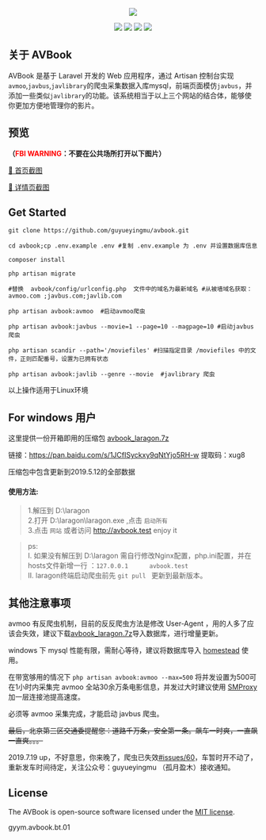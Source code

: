 <p align="center"><img src="https://github.com/guyueyingmu/avbook/blob/master/public/avbook/logo.png?raw=true"></p>

<p align="center">

<img src="https://travis-ci.org/laravel/framework.svg"> 
<img src="https://img.shields.io/packagist/php-v/symfony/symfony.svg"> 
<img src="https://img.shields.io/badge/mysql-%3E%3D5.7-brightgreen.svg"> 
<img src="https://img.shields.io/apm/l/vim-mode.svg">

</p>

## 关于 AVBook

AVBook 是基于 Laravel 开发的 Web 应用程序，通过 Artisan 控制台实现`avmoo`,``javbus``,`javlibrary`的爬虫采集数据入库mysql，前端页面模仿``javbus``，并添加一些类似`javlibrary`的功能。该系统相当于以上三个网站的结合体，能够使你更加方便地管理你的影片。

## 预览

**（<font color=red>FBI WARNING</font>：不要在公共场所打开以下图片）**

<a  target="_blank"   href ="https://raw.githubusercontent.com/guyueyingmu/avbook/master/public/avbook/scrshot_index.png" >🔞 首页截图</a>

<a  target="_blank"   href ="https://raw.githubusercontent.com/guyueyingmu/avbook/master/public/avbook/scrshot_movie.png" >🔞 详情页截图</a>


## Get Started

    git clone https://github.com/guyueyingmu/avbook.git

    cd avbook;cp .env.example .env #复制 .env.example 为 .env 并设置数据库信息

    composer install

    php artisan migrate

    #替换  avbook/config/urlconfig.php  文件中的域名为最新域名 #从被墙域名获取：avmoo.com ;javbus.com;javlib.com

    php artisan avbook:avmoo  #启动avmoo爬虫

    php artisan avbook:javbus --movie=1 --page=10 --magpage=10 #启动javbus爬虫

    php artisan scandir --path='/moviefiles' #扫描指定目录 /moviefiles 中的文件，正则匹配番号，设置为已拥有状态

    php artisan avbook:javlib --genre --movie  #javlibrary 爬虫

以上操作适用于Linux环境

## For windows 用户

这里提供一份开箱即用的压缩包 [avbook_laragon.7z](https://pan.baidu.com/s/1JCfISyckxy9qNtYjo5RH-w)

链接：<https://pan.baidu.com/s/1JCfISyckxy9qNtYjo5RH-w> 
提取码：xug8 

压缩包中包含更新到2019.5.12的全部数据


#### 使用方法:

   >1.解压到 D:\laragon <br>
    2.打开 D:\laragon\laragon.exe ,点击 `启动所有`<br>
    3.点击 `网站` 或者访问 <http://avbook.test>  enjoy it
    
   >ps:<br>
     Ⅰ. 如果没有解压到 D:\laragon 需自行修改Nginx配置，php.ini配置，并在hosts文件新增一行 ：`127.0.0.1      avbook.test` <br>
     Ⅱ. laragon终端启动爬虫前先 `git pull ` 更新到最新版本。

## 其他注意事项

avmoo 有反爬虫机制，目前的反反爬虫方法是修改 User-Agent ，用的人多了应该会失效，建议下载[avbook_laragon.7z](https://pan.baidu.com/s/1JCfISyckxy9qNtYjo5RH-w)导入数据库，进行增量更新。

windows 下 mysql 性能有限，需耐心等待，建议将数据库导入 [homestead](https://github.com/laravel/homestead) 使用。

在带宽够用的情况下 `php artisan avbook:avmoo --max=500` 将并发设置为500可在1小时内采集完 avmoo 全站30余万条电影信息，并发过大时建议使用 [SMProxy](https://github.com/louislivi/smproxy) 加一层连接池提高速度。

必须等 avmoo 采集完成，才能启动 javbus 爬虫。

~~最后，北京第三区交通委提醒您：道路千万条，安全第一条。飙车一时爽，一直飙一直爽。。。~~

2019.7.19 up，不好意思，你来晚了，爬虫已失效[#issues/60](https://github.com/guyueyingmu/avbook/issues/60)，车暂时开不动了，重新发车时间待定，关注公众号：guyueyingmu （孤月盈木）接收通知。

## License

The AVBook is open-source software licensed under the [MIT license](https://opensource.org/licenses/MIT).

gyym.avbook.bt.01